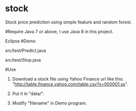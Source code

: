 # stock
Stock price prediction using simple feature and random forest.

#Require
Java 7 or above, I use Java 8 in this project.

Eclipse
#Demo

src/test/Predict.java

src/test/Stop.java

#Use

1. Download a stock file using Yahoo Finance url like this: "http://table.finance.yahoo.com/table.csv?s=000001.ss".

2. Put it in "data/".

3. Modify "filename" in Demo program.

